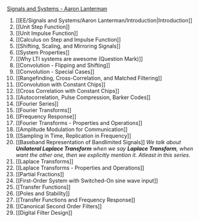 
[Signals and Systems - Aaron Lanterman](https://www.youtube.com/playlist?list=PLOunECWxELQRYwsuj4BL4Hu1nvj9dxRQ6)
1. [[EE/Signals and Systems/Aaron Lanterman/Introduction|Introduction]]
2. [[Unit Step Function]]
3. [[Unit Impulse Function]]
4. [[Calculus on Step and Impulse Function]]
5. [[Shifting, Scaling, and Mirroring Signals]]
6. [[System Properties]]
7. [[Why LTI systems are awesome (Question Mark)]]
8. [[Convolution - Flipping and Shifting]]
9. [[Convolution - Special Cases]]
10. [[Rangefinding, Cross-Correlation, and Matched Filtering]]
11. [[Convolution with Constant Chips]]
12. [[Cross Correlation with Constant Chips]]
13. [[Autocorrelation, Pulse Compression, Barker Codes]]
14. [[Fourier Series]]
15. [[Fourier Transforms]]
16. [[Frequency Response]]
17. [[Fourier Transforms - Properties and Operations]]
18. [[Amplitude Modulation for Communication]]
19. [[Sampling in Time, Replication in Frequency]]
20. [[Baseband Representation of Bandlimited Signals]]
*We talk about **Unilateral Laplace Transform** when we say **Laplace Transform**, when want the other one, then we explicitly mention it. Atleast in this series*.
21. [[Laplace Transforms]]
22. [[Laplace Transforms - Properties and Operations]]
23. [[Partial Fractions]]
24. [[First-Order System with Switched-On sine wave input]]
25. [[Transfer Functions]]
26. [[Poles and Stability]]
27. [[Transfer Functions and Frequency Response]]
28. [[Canonical Second Order Filters]]
29. [[Digital Filter Design]]